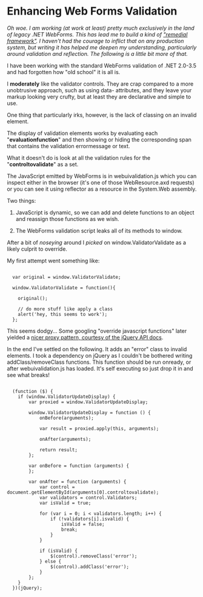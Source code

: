 # Enhancing Web Forms Validation #

*Oh woe. I am working (at work at least) pretty much exclusively in the land of legacy .NET WebForms. This has lead me to build a kind of ["remedial framework"][1]. I haven't had the courage to inflict that on any production system, but writing it has helped me deepen my understanding, particularly around validation and reflection. The following is a little bit more of that.*

I have been working with the standard WebForms validation of .NET 2.0-3.5 and had forgotten how "old school" it is all is.

I **moderately** like the validator controls.  They are crap compared to a more unobtrusive approach, such as using data- attributes, and they leave your markup looking very crufty, but at least they are declarative and simple to use.

One thing that particularly irks, however, is the lack of classing on an invalid element.

The display of validation elements works by evaluating each "**evaluationfunction**" and then showing or hiding the corresponding span that contains the validation errormessage or text.

What it doesn't do is look at all the validation rules for the "**controltovalidate**" as a set.

The JavaScript emitted by WebForms is in webuivalidation.js which you can inspect either in the browser (it's one of those WebResource.axd requests) or you can see it using reflector as a resource in the System.Web assembly.

Two things:

1. JavaScript is dynamic, so we can add and delete functions to an object and reassign those functions as we wish.

2. The WebForms validation script leaks all of its methods to window.  

After a bit of *noseying* around I *picked* on window.ValidatorValidate as a likely culprit to override.

My first attempt went something like:

<pre><code>
  var original = window.ValidatorValidate;

  window.ValidatorValidate = function(){

	original();

	// do more stuff like apply a class
	alert('hey, this seems to work');
  };
</code></pre>

This seems dodgy... Some googling "override javascript functions" later yielded a [nicer proxy pattern, courtesy of 
the jQuery API docs][2].

In the end I've settled on the following.  It adds an "error" class to invalid elements. I took a dependency on jQuery as I couldn't be bothered writing addClass/removeClass functions. This function should be run onready, or after webuivalidation.js has loaded.  It's self executing so just drop it in and see what breaks!

<pre><code>
  (function ($) {
    if (window.ValidatorUpdateDisplay) {
        var proxied = window.ValidatorUpdateDisplay;

        window.ValidatorUpdateDisplay = function () {
            onBefore(arguments);

            var result = proxied.apply(this, arguments);

            onAfter(arguments);

            return result;
        };

        var onBefore = function (arguments) {
        };

        var onAfter = function (arguments) {
            var control = document.getElementById(arguments[0].controltovalidate);
            var validators = control.Validators;
            var isValid = true;

            for (var i = 0; i &lt; validators.length; i++) {
                if (!validators[i].isvalid) {
                    isValid = false;
                    break;
                }
            }

            if (isValid) {
                $(control).removeClass('error');
            } else {
                $(control).addClass('error');
            }
        };
    }
  })(jQuery);
</code></pre>


  [1]: https://bitbucket.org/benmcevoy/webforms.framework
  [2]: http://api.jquery.com/Types/#Proxy_Pattern